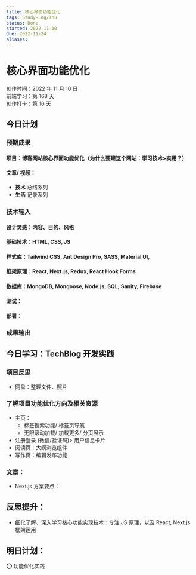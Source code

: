 ```yaml
---
title: 核心界面功能优化
tags: Study-Log/Thu
status: Done
started: 2022-11-10
due: 2022-11-24
aliases: 
---
```

# 核心界面功能优化
创作时间：2022 年 11 月 10 日  
前端学习：第 168 天  
创作打卡：第 16 天
## 今日计划
### 预期成果
#### 项目：博客网站核心界面功能优化（为什么要建这个网站：学习技术>实用？）
#### 文章/ 视频：
- **技术** 总结系列
- **生活** 记录系列
### 技术输入
#### 设计灵感：内容、目的、风格
#### 基础技术：HTML, CSS, JS
#### 样式库：Tailwind CSS, Ant Design Pro, SASS, Material UI,
#### 框架原理：React, Next.js, Redux, React Hook Forms
#### 数据库：MongoDB, Mongoose, Node.js; SQL; Sanity, Firebase
#### 测试：
#### 部署：
### 成果输出
## 今日学习：TechBlog 开发实践
### 项目反思
- 网盘：整理文件、照片
### 了解项目功能优化方向及相关资源
- 主页：
  - 标签搜索功能/ 标签页导航
  - 无限滚动加载/ 加载更多/ 分页展示
- 注册登录 (微信/验证码)> 用户信息卡片
- 阅读页：大纲浏览组件
- 写作页：编辑发布功能
### 文章：
- Next.js 方案要点：
## 反思提升：
- 细化了解、深入学习核心功能实现技术：专注 JS 原理，以及 React, Next.js 框架运用
## 明日计划：
⭕ 功能优化实践
